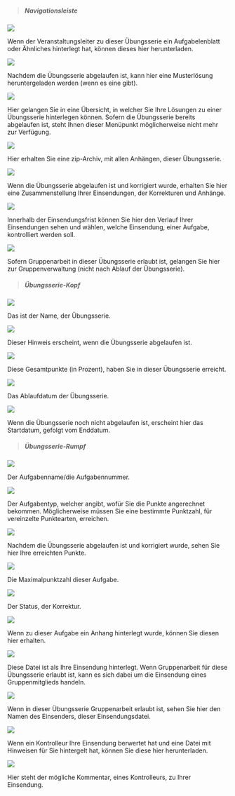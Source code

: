 <!--
  - @file page_student_student_student_de.md
  -
  - @license http://www.gnu.org/licenses/gpl-3.0.html GPL version 3
  -
  - @package OSTEPU (https://github.com/ostepu/system)
  - @since 0.4.3
  -
  - @author Till Uhlig <till.uhlig@student.uni-halle.de>
  - @date 2015
 -->


> ##### Navigationsleiste #####

![](navigationA.png)

Wenn der Veranstaltungsleiter zu dieser Übungsserie ein Aufgabelenblatt oder Ähnliches hinterlegt hat, können dieses hier herunterladen.

![](navigationE.png)

Nachdem die Übungsserie abgelaufen ist, kann hier eine Musterlösung heruntergeladen werden (wenn es eine gibt).

![](navigationB.png)

Hier gelangen Sie in eine Übersicht, in welcher Sie Ihre Lösungen zu einer Übungsserie hinterlegen können. Sofern die Übungsserie bereits abgelaufen ist, steht Ihnen dieser Menüpunkt möglicherweise nicht mehr zur Verfügung.

![](navigationC.png)

Hier erhalten Sie eine zip-Archiv, mit allen Anhängen, dieser Übungsserie.

![](navigationD.png)

Wenn die Übungsserie abgelaufen ist und korrigiert wurde, erhalten Sie hier eine Zusammenstellung Ihrer Einsendungen, der Korrekturen und Anhänge.

![](navigationF.png)

Innerhalb der Einsendungsfrist können Sie hier den Verlauf Ihrer Einsendungen sehen und wählen, welche Einsendung, einer Aufgabe, kontrolliert werden soll.

![](navigationG.png)

Sofern Gruppenarbeit in dieser Übungsserie erlaubt ist, gelangen Sie hier zur Gruppenverwaltung (nicht nach Ablauf der Übungsserie).

> ##### Übungsserie-Kopf #####

![](sheetHeadA.png)

Das ist der Name, der Übungsserie.

![](sheetHeadB.png)

Dieser Hinweis erscheint, wenn die Übungsserie abgelaufen ist.

![](sheetHeadC.png)

Diese Gesamtpunkte (in Prozent), haben Sie in dieser Übungsserie erreicht.

![](sheetHeadD.png)

Das Ablaufdatum der Übungsserie.

![](sheetHeadE.png)

Wenn die Übungsserie noch nicht abgelaufen ist, erscheint hier das Startdatum, gefolgt vom Enddatum.

> ##### Übungsserie-Rumpf #####

![](sheetBodyA.png)

Der Aufgabenname/die Aufgabennummer.

![](sheetBodyB.png)

Der Aufgabentyp, welcher angibt, wofür Sie die Punkte angerechnet bekommen. Möglicherweise müssen Sie eine bestimmte Punktzahl, für vereinzelte Punktearten, erreichen.

![](sheetBodyC.png)

Nachdem die Übungsserie abgelaufen ist und korrigiert wurde, sehen Sie hier Ihre erreichten Punkte.

![](sheetBodyD.png)

Die Maximalpunktzahl dieser Aufgabe.

![](sheetBodyE.png)

Der Status, der Korrektur.

![](sheetBodyF.png)

Wenn zu dieser Aufgabe ein Anhang hinterlegt wurde, können Sie diesen hier erhalten.

![](sheetBodyG.png)

Diese Datei ist als Ihre Einsendung hinterlegt. Wenn Gruppenarbeit für diese Übungsserie erlaubt ist, kann es sich dabei um die Einsendung eines Gruppenmitglieds handeln.

![](sheetBodyI.png)

Wenn in dieser Übungsserie Gruppenarbeit erlaubt ist, sehen Sie hier den Namen des Einsenders, dieser Einsendungsdatei.

![](sheetBodyJ.png)

Wenn ein Kontrolleur Ihre Einsendung berwertet hat und eine Datei mit Hinweisen für Sie hintergelt hat, können Sie diese hier herunterladen.

![](sheetBodyH.png)

Hier steht der mögliche Kommentar, eines Kontrolleurs, zu Ihrer Einsendung.